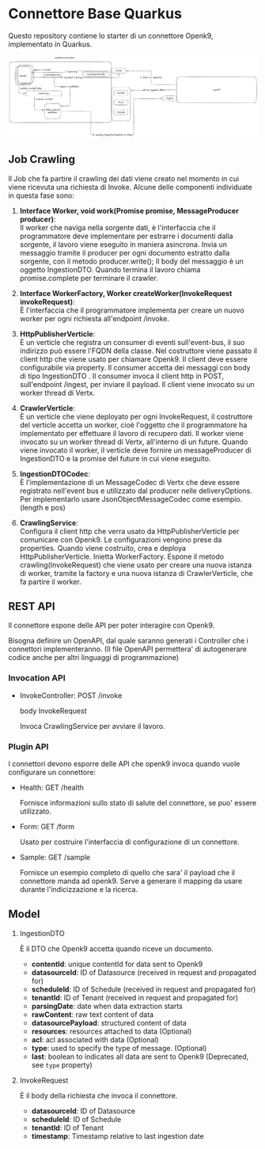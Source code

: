 # Connettore Base Quarkus

Questo repository contiene lo starter di un connettore Openk9, implementato in Quarkus.

![png](design.png)

## Job Crawling

Il Job che fa partire il crawling dei dati viene creato nel momento in cui 
viene ricevuta una richiesta di Invoke. 
Alcune delle componenti individuate in questa fase sono:

1. **Interface Worker, void work(Promise<Void> promise, MessageProducer<IngestionDTO> producer)**:  
   Il worker che naviga nella sorgente dati, è l'interfaccia che il programmatore deve implementare
   per estrarre i documenti dalla sorgente, il lavoro viene eseguito in maniera asincrona.
   Invia un messaggio tramite il producer per ogni documento estratto dalla sorgente, con il metodo
   producer.write(); Il body del messaggio è un oggetto IngestionDTO.
   Quando termina il lavoro chiama promise.complete per terminare il crawler.


2. **Interface WorkerFactory, Worker createWorker(InvokeRequest invokeRequest)**:  
   È l'interfaccia che il programmatore implementa per creare un nuovo worker per ogni richiesta
   all'endpoint /invoke.

   
3. **HttpPublisherVerticle**:  
   È un verticle che registra un consumer di eventi sull'event-bus, il suo indirizzo può essere
   l'FQDN della classe. Nel costruttore viene passato il client http che viene usato per chiamare
   Openk9.
   Il client deve essere configurabile via property.
   Il consumer accetta dei messaggi con body di tipo IngestionDTO .
   Il consumer invoca il client http in POST, sull'endpoint /ingest, per inviare il payload.
   Il client viene invocato su un worker thread di Vertx.

   
4. **CrawlerVerticle**:  
   È un verticle che viene deployato per ogni InvokeRequest, il costruttore del verticle accetta un worker,
   cioè l'oggetto che il programmatore ha implementato per effettuare il lavoro di recupero dati.
   Il worker viene invocato su un worker thread di Vertx, all'interno di un future.
   Quando viene invocato il worker, il verticle deve fornire un messageProducer di IngestionDTO e la promise del future in cui viene eseguito.


5. **IngestionDTOCodec**:  
   È l'implementazione di un MessageCodec di Vertx che deve essere registrato nell'event bus e
   utilizzato dal producer nelle deliveryOptions. Per implementarlo usare JsonObjectMessageCodec
   come esempio. (length e pos)


6. **CrawlingService**:  
   Configura il client http che verra usato da HttpPublisherVerticle per comunicare con Openk9.
   Le configurazioni vengono prese da properties.
   Quando viene costruito, crea e deploya HttpPublisherVerticle.
   Inietta WorkerFactory.
   Espone il metodo crawling(InvokeRequest) che viene usato per creare una nuova istanza di worker,
   tramite la factory e una nuova istanza di CrawlerVerticle, che fa partire il worker.

## REST API

Il connettore espone delle API per poter interagire con Openk9.

Bisogna definire un OpenAPI, dal quale saranno generati i Controller che i connettori implementeranno. (Il file OpenAPI permettera' di autogenerare codice anche per altri linguaggi di programmazione)

### Invocation API 

- InvokeController: POST /invoke 

    body InvokeRequest

    Invoca CrawlingService per avviare il lavoro.

### Plugin API

I connettori devono esporre delle API che openk9 invoca quando vuole configurare un connettore:

- Health: GET /health

    Fornisce informazioni sullo stato di salute del connettore, se puo' essere utilizzato.

- Form: GET /form

    Usato per costruire l'interfaccia di configurazione di un connettore.

- Sample: GET /sample 

    Fornisce un esempio completo di quello che sara' il payload che il connettore manda ad openk9.
    Serve a generare il mapping da usare durante l'indicizzazione e la ricerca.

## Model

1. IngestionDTO

   È il DTO che Openk9 accetta quando riceve un documento.

   - **contentId**: unique contentId for data sent to Openk9
   - **datasourceId**: ID of Datasource (received in request and propagated for)
   - **scheduleId**: ID of Schedule (received in request and propagated for)
   - **tenantId**: ID of Tenant (received in request and propagated for)
   - **parsingDate**: date when data extraction starts
   - **rawContent**: raw text content of data
   - **datasourcePayload**: structured content of data
   - **resources**: resources attached to data (Optional)
   - **acl**: acl associated with data (Optional)
   - **type**: used to specify the type of message. (Optional)
   - **last**: boolean to indicates all data are sent to Openk9 (Deprecated, see `type` property)


2. InvokeRequest

   È il body della richiesta che invoca il connettore.

   - **datasourceId**: ID of Datasource
   - **scheduleId**: ID of Schedule
   - **tenantId**: ID of Tenant
   - **timestamp**: Timestamp relative to last ingestion date